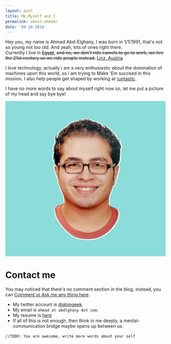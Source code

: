 ```yaml
---
layout: post
title: Me,Myself and I
permalink: about-ahmad/
date: '04-10-2014'
---
```


Hey you, my name is Ahmad Abd-Elghany, I was born in 1/1/1991, that's not so young not too old. And yeah, lots of ones right there.<br>Currently I live in
[~~Egypt~~](http://www.wikiwand.com/en/Egypt), ~~and no, we don't ride camels to go to work, we live the 21st century so we ride people instead.~~ [Linz, Austria](https://en.wikipedia.org/wiki/Linz)

I love technology, actually i am a very enthusiastic about the domination of machines upon this world, so i am trying to Make 'Em succeed in this mission. I also help people get shaped by working at [runtastic](http://runtastic.com).

I have no more words to say about myself right now so, let me put a picture of my head and
say bye bye!

![Ahmad's Head](/images/ahmad/Ahmad.jpg "Ahmad's Head")

# Contact me
You may noticed that there's no comment section in the blog, instead,
you can [Comment or Ask me any thing here](https://github.com/ahmgeek/feedback/issues/new).

* My twitter account is [@ahmgeek](https://twitter.com/ahmgeek).
* My email is <code>ahmad at abdlghany dot com</code>.
* My resume is [here](http://abdlghany.com/resume)
* If all of this is not enough, then think in me deeply, a mental-communication bridge maybe opens up between us.


 <code>//TODO: You are awesome, write more words about your self <br></code>
